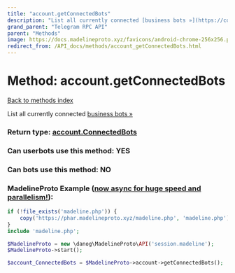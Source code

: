 ```yaml
---
title: "account.getConnectedBots"
description: "List all currently connected [business bots »](https://core.telegram.org/api/business#connected-bots)"
grand_parent: "Telegram RPC API"
parent: "Methods"
image: https://docs.madelineproto.xyz/favicons/android-chrome-256x256.png
redirect_from: /API_docs/methods/account_getConnectedBots.html
---
```

# Method: account.getConnectedBots
[Back to methods index](index.html)



List all currently connected [business bots »](https://core.telegram.org/api/business#connected-bots)



### Return type: [account.ConnectedBots](/API_docs/types/account.ConnectedBots.html)

### Can userbots use this method: **YES**

### Can bots use this method: **NO**


### MadelineProto Example ([now async for huge speed and parallelism!](https://docs.madelineproto.xyz/docs/ASYNC.html)):


```php
if (!file_exists('madeline.php')) {
    copy('https://phar.madelineproto.xyz/madeline.php', 'madeline.php');
}
include 'madeline.php';

$MadelineProto = new \danog\MadelineProto\API('session.madeline');
$MadelineProto->start();

$account_ConnectedBots = $MadelineProto->account->getConnectedBots();
```

